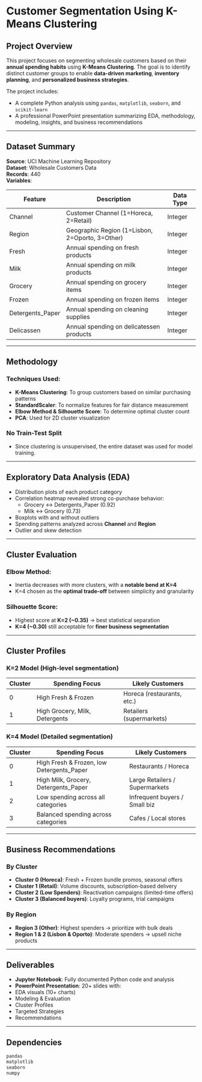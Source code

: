 # Customer Segmentation Using K-Means Clustering
 
## Project Overview
This project focuses on segmenting wholesale customers based on their **annual spending habits** using **K-Means Clustering**. The goal is to identify distinct customer groups to enable **data-driven marketing**, **inventory planning**, and **personalized business strategies**.

The project includes:
- A complete Python analysis using `pandas`, `matplotlib`, `seaborn`, and `scikit-learn`
- A professional PowerPoint presentation summarizing EDA, methodology, modeling, insights, and business recommendations

---

## Dataset Summary

**Source**: UCI Machine Learning Repository  
**Dataset**: Wholesale Customers Data  
**Records**: 440  
**Variables**:

| Feature            | Description                                       | Data Type |
|--------------------|---------------------------------------------------|-----------|
| Channel            | Customer Channel (1=Horeca, 2=Retail)             | Integer   |
| Region             | Geographic Region (1=Lisbon, 2=Oporto, 3=Other)   | Integer   |
| Fresh              | Annual spending on fresh products                 | Integer   |
| Milk               | Annual spending on milk products                  | Integer   |
| Grocery            | Annual spending on grocery items                  | Integer   |
| Frozen             | Annual spending on frozen items                   | Integer   |
| Detergents_Paper   | Annual spending on cleaning supplies              | Integer   |
| Delicassen         | Annual spending on delicatessen products          | Integer   |

---

##  Methodology

### Techniques Used:
- **K-Means Clustering**: To group customers based on similar purchasing patterns
- **StandardScaler**: To normalize features for fair distance measurement
- **Elbow Method & Silhouette Score**: To determine optimal cluster count
- **PCA**: Used for 2D cluster visualization

### No Train-Test Split
- Since clustering is unsupervised, the entire dataset was used for model training.

---

## Exploratory Data Analysis (EDA)

- Distribution plots of each product category
- Correlation heatmap revealed strong co-purchase behavior:
  - Grocery ↔ Detergents_Paper (0.92)
  - Milk ↔ Grocery (0.73)
- Boxplots with and without outliers
- Spending patterns analyzed across **Channel** and **Region**
- Outlier and skew detection

---

## Cluster Evaluation

### Elbow Method:
- Inertia decreases with more clusters, with a **notable bend at K=4**
- K=4 chosen as the **optimal trade-off** between simplicity and granularity

### Silhouette Score:
- Highest score at **K=2 (~0.35)** → best statistical separation
- **K=4 (~0.30)** still acceptable for **finer business segmentation**

---

## Cluster Profiles

###  **K=2 Model** (High-level segmentation)

| Cluster | Spending Focus                  | Likely Customers         |
|---------|----------------------------------|---------------------------|
| 0       | High Fresh & Frozen              | Horeca (restaurants, etc.)|
| 1       | High Grocery, Milk, Detergents   | Retailers (supermarkets) |

###  **K=4 Model** (Detailed segmentation)

| Cluster | Spending Focus                               | Likely Customers             |
|---------|------------------------------------------------|-------------------------------|
| 0       | High Fresh & Frozen, low Detergents_Paper     | Restaurants / Horeca         |
| 1       | High Milk, Grocery, Detergents_Paper          | Large Retailers / Supermarkets|
| 2       | Low spending across all categories            | Infrequent buyers / Small biz |
| 3       | Balanced spending across categories           | Cafes / Local stores          |

---

## Business Recommendations

### By Cluster
- **Cluster 0 (Horeca)**: Fresh + Frozen bundle promos, seasonal offers
- **Cluster 1 (Retail)**: Volume discounts, subscription-based delivery
- **Cluster 2 (Low Spenders)**: Reactivation campaigns (limited-time offers)
- **Cluster 3 (Balanced buyers)**: Loyalty programs, trial campaigns

### By Region
- **Region 3 (Other)**: Highest spenders → prioritize with bulk deals
- **Region 1 & 2 (Lisbon & Oporto)**: Moderate spenders → upsell niche products

---

## Deliverables

-  **Jupyter Notebook**: Fully documented Python code and analysis
-  **PowerPoint Presentation**: 20+ slides with:
  - EDA visuals (10+ charts)
  - Modeling & Evaluation
  - Cluster Profiles
  - Targeted Strategies
  - Recommendations

---

## Dependencies

```txt
pandas
matplotlib
seaborn
numpy
